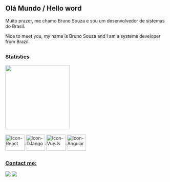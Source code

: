 ## Olá Mundo / Hello word 

<p>Muito prazer, me chamo Bruno Souza e sou um desenvolvedor de sistemas do Brasil.</p>
<p>Nice to meet you, my name is Bruno Souza and I am a systems developer from Brazil.</p>

##

### Statistics
<div style="marginbottom:1.5rem">
  <a href="https://github.com/bruno-cunha-souza">
  <img height="200em" src="https://github-readme-stats.vercel.app/api/top-langs/?username=bruno-cunha-souza&layout=compact&langs_count=7&theme=dark"/>
</div>
  
  
<div style="display: inline_block, margin-top:5rem"><br>
   <img align="center" alt="Icon-React" height="50" width="60" src="https://cdn.jsdelivr.net/gh/devicons/devicon/icons/react/react-original.svg" />
   <img align="center" alt="Icon-DJango" height="50" width="60" src="https://cdn.jsdelivr.net/gh/devicons/devicon/icons/django/django-plain.svg" />
   <img align="center" alt="Icon-VueJs" height="50" width="60" src="https://cdn.jsdelivr.net/gh/devicons/devicon/icons/vuejs/vuejs-original.svg" />
   <img align="center" alt="Icon-Angular" height="50" width="60" src="https://cdn.jsdelivr.net/gh/devicons/devicon/icons/angularjs/angularjs-plain.svg" />
</div>  
  
##
  
### Contact me:

<div>
  <a href="https://www.linkedin.com/in/bruno-souza-913984189" target="_blank"><img src="https://img.shields.io/badge/-LinkedIn-%230077B5?style=for-the-badge&logo=linkedin&logoColor=white" target="_blank"></a>   
  <a href = "mailto:brunosouza.cup@gmail.com"><img src="https://img.shields.io/badge/Gmail-D14836?style=for-the-badge&logo=gmail&logoColor=white" target="_blank"></a>
</div>
